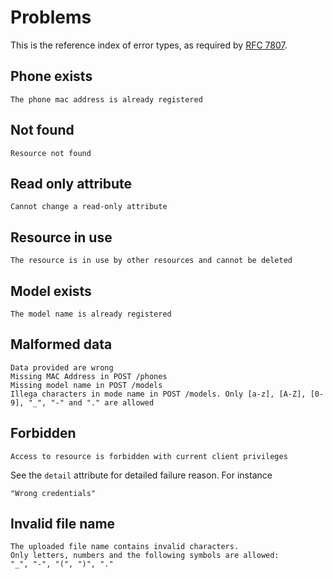 # Problems

This is the reference index of error types, as required by [RFC
7807](https://tools.ietf.org/html/rfc7807).

## Phone exists

    The phone mac address is already registered

## Not found

    Resource not found

## Read only attribute

    Cannot change a read-only attribute

## Resource in use

    The resource is in use by other resources and cannot be deleted

## Model exists

    The model name is already registered

## Malformed data

    Data provided are wrong
    Missing MAC Address in POST /phones
    Missing model name in POST /models
    Illega characters in mode name in POST /models. Only [a-z], [A-Z], [0-9], "_", "-" and "." are allowed

## Forbidden

    Access to resource is forbidden with current client privileges

See the `detail` attribute for detailed failure reason. For instance

    "Wrong credentials"

## Invalid file name

    The uploaded file name contains invalid characters.
    Only letters, numbers and the following symbols are allowed:
    "_", "-", "(", ")", "."
